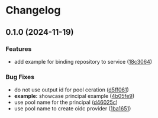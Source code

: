 # Changelog

## 0.1.0 (2024-11-19)


### Features

* add example for binding repository to service ([18c3064](https://github.com/helmless/google-workload-identity-federation-terraform-module/commit/18c3064ff7c83cb93a760ddcf756241f1fcb35b6))


### Bug Fixes

* do not use output id for pool ceration ([d5ff061](https://github.com/helmless/google-workload-identity-federation-terraform-module/commit/d5ff06150e75a3d2e3af26d3e22ea7bef1964936))
* **example:** showcase principal example ([4b05fe9](https://github.com/helmless/google-workload-identity-federation-terraform-module/commit/4b05fe9dc748b30b7f0c28fff7f0f824fc3afcb4))
* use pool name for the principal ([d46025c](https://github.com/helmless/google-workload-identity-federation-terraform-module/commit/d46025c504b0798101f2f5798352865ce19e3c4e))
* use pool name to create oidc provider ([1ba1651](https://github.com/helmless/google-workload-identity-federation-terraform-module/commit/1ba16516068f9c5d313e510c0da20e395553ea5e))
